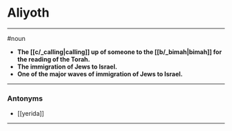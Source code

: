 # Aliyoth
---
#noun
- **The [[c/_calling|calling]] up of someone to the [[b/_bimah|bimah]] for the reading of the Torah.**
- **The immigration of Jews to Israel.**
- **One of the major waves of immigration of Jews to Israel.**
---
### Antonyms
- [[yerida]]
---
